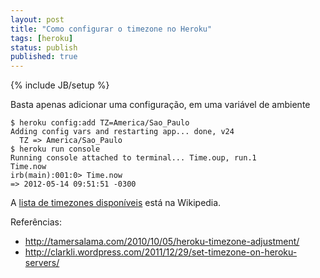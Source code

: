 ```yaml
---
layout: post
title: "Como configurar o timezone no Heroku"
tags: [heroku]
status: publish
published: true
---
```

{% include JB/setup %}

Basta apenas adicionar uma configuração, em uma variável de ambiente

	$ heroku config:add TZ=America/Sao_Paulo
	Adding config vars and restarting app... done, v24
	  TZ => America/Sao_Paulo
	$ heroku run console
	Running console attached to terminal... Time.oup, run.1
	Time.now
	irb(main):001:0> Time.now
	=> 2012-05-14 09:51:51 -0300

A [lista de timezones disponíveis](http://en.wikipedia.org/wiki/List_of_tz_database_time_zones) está na Wikipedia.

Referências:

* <http://tamersalama.com/2010/10/05/heroku-timezone-adjustment/>
* <http://clarkli.wordpress.com/2011/12/29/set-timezone-on-heroku-servers/>
